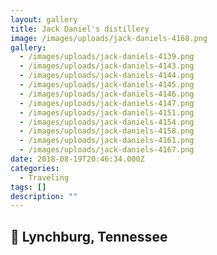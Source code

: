 ```yaml
---
layout: gallery
title: Jack Daniel's distillery
image: /images/uploads/jack-daniels-4168.png
gallery:
  - /images/uploads/jack-daniels-4139.png
  - /images/uploads/jack-daniels-4143.png
  - /images/uploads/jack-daniels-4144.png
  - /images/uploads/jack-daniels-4145.png
  - /images/uploads/jack-daniels-4146.png
  - /images/uploads/jack-daniels-4147.png
  - /images/uploads/jack-daniels-4151.png
  - /images/uploads/jack-daniels-4154.png
  - /images/uploads/jack-daniels-4158.png
  - /images/uploads/jack-daniels-4161.png
  - /images/uploads/jack-daniels-4167.png
date: 2018-08-19T20:46:34.000Z
categories:
  - Traveling
tags: []
description: ""
---
```


## 🥃 Lynchburg, Tennessee

